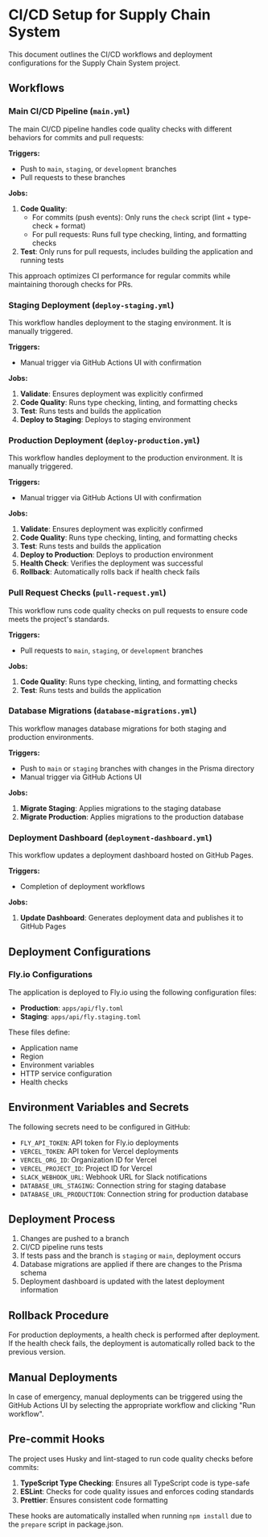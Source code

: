 # CI/CD Setup for Supply Chain System

This document outlines the CI/CD workflows and deployment configurations for the Supply Chain System project.

## Workflows

### Main CI/CD Pipeline (`main.yml`)

The main CI/CD pipeline handles code quality checks with different behaviors for commits and pull requests:

**Triggers:**

- Push to `main`, `staging`, or `development` branches
- Pull requests to these branches

**Jobs:**

1. **Code Quality**:
   - For commits (push events): Only runs the `check` script (lint + type-check + format)
   - For pull requests: Runs full type checking, linting, and formatting checks
2. **Test**: Only runs for pull requests, includes building the application and running tests

This approach optimizes CI performance for regular commits while maintaining thorough checks for PRs.

### Staging Deployment (`deploy-staging.yml`)

This workflow handles deployment to the staging environment. It is manually triggered.

**Triggers:**

- Manual trigger via GitHub Actions UI with confirmation

**Jobs:**

1. **Validate**: Ensures deployment was explicitly confirmed
2. **Code Quality**: Runs type checking, linting, and formatting checks
3. **Test**: Runs tests and builds the application
4. **Deploy to Staging**: Deploys to staging environment

### Production Deployment (`deploy-production.yml`)

This workflow handles deployment to the production environment. It is manually triggered.

**Triggers:**

- Manual trigger via GitHub Actions UI with confirmation

**Jobs:**

1. **Validate**: Ensures deployment was explicitly confirmed
2. **Code Quality**: Runs type checking, linting, and formatting checks
3. **Test**: Runs tests and builds the application
4. **Deploy to Production**: Deploys to production environment
5. **Health Check**: Verifies the deployment was successful
6. **Rollback**: Automatically rolls back if health check fails

### Pull Request Checks (`pull-request.yml`)

This workflow runs code quality checks on pull requests to ensure code meets the project's standards.

**Triggers:**

- Pull requests to `main`, `staging`, or `development` branches

**Jobs:**

1. **Code Quality**: Runs type checking, linting, and formatting checks
2. **Test**: Runs tests and builds the application

### Database Migrations (`database-migrations.yml`)

This workflow manages database migrations for both staging and production environments.

**Triggers:**

- Push to `main` or `staging` branches with changes in the Prisma directory
- Manual trigger via GitHub Actions UI

**Jobs:**

1. **Migrate Staging**: Applies migrations to the staging database
2. **Migrate Production**: Applies migrations to the production database

### Deployment Dashboard (`deployment-dashboard.yml`)

This workflow updates a deployment dashboard hosted on GitHub Pages.

**Triggers:**

- Completion of deployment workflows

**Jobs:**

1. **Update Dashboard**: Generates deployment data and publishes it to GitHub Pages

## Deployment Configurations

### Fly.io Configurations

The application is deployed to Fly.io using the following configuration files:

- **Production**: `apps/api/fly.toml`
- **Staging**: `apps/api/fly.staging.toml`

These files define:

- Application name
- Region
- Environment variables
- HTTP service configuration
- Health checks

## Environment Variables and Secrets

The following secrets need to be configured in GitHub:

- `FLY_API_TOKEN`: API token for Fly.io deployments
- `VERCEL_TOKEN`: API token for Vercel deployments
- `VERCEL_ORG_ID`: Organization ID for Vercel
- `VERCEL_PROJECT_ID`: Project ID for Vercel
- `SLACK_WEBHOOK_URL`: Webhook URL for Slack notifications
- `DATABASE_URL_STAGING`: Connection string for staging database
- `DATABASE_URL_PRODUCTION`: Connection string for production database

## Deployment Process

1. Changes are pushed to a branch
2. CI/CD pipeline runs tests
3. If tests pass and the branch is `staging` or `main`, deployment occurs
4. Database migrations are applied if there are changes to the Prisma schema
5. Deployment dashboard is updated with the latest deployment information

## Rollback Procedure

For production deployments, a health check is performed after deployment. If the health check fails, the deployment is automatically rolled back to the previous version.

## Manual Deployments

In case of emergency, manual deployments can be triggered using the GitHub Actions UI by selecting the appropriate workflow and clicking "Run workflow".

## Pre-commit Hooks

The project uses Husky and lint-staged to run code quality checks before commits:

1. **TypeScript Type Checking**: Ensures all TypeScript code is type-safe
2. **ESLint**: Checks for code quality issues and enforces coding standards
3. **Prettier**: Ensures consistent code formatting

These hooks are automatically installed when running `npm install` due to the `prepare` script in package.json.
